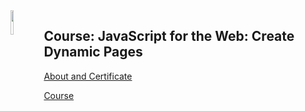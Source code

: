 <img align="left" width="10%" src='https://github.com/alura-dive-enock/certificates/blob/main/Courses/Front_End/JavaScript/JavaScript_for_the_Web_Create_Dynamic_Pages/assets/icon_alura_JavaScript%20para%20Web:%20Crie%20p%C3%A1ginas%20din%C3%A2micas.png?raw=true' />

## Course: JavaScript for the Web: Create Dynamic Pages

[About and Certificate](https://github.com/alura-dive-enock/certificates/tree/main/Courses/Front_End/JavaScript/JavaScript_for_the_Web_Create_Dynamic_Pages)

[Course](https://cursos.alura.com.br/course/javascript-web-paginas-dinamicas)
